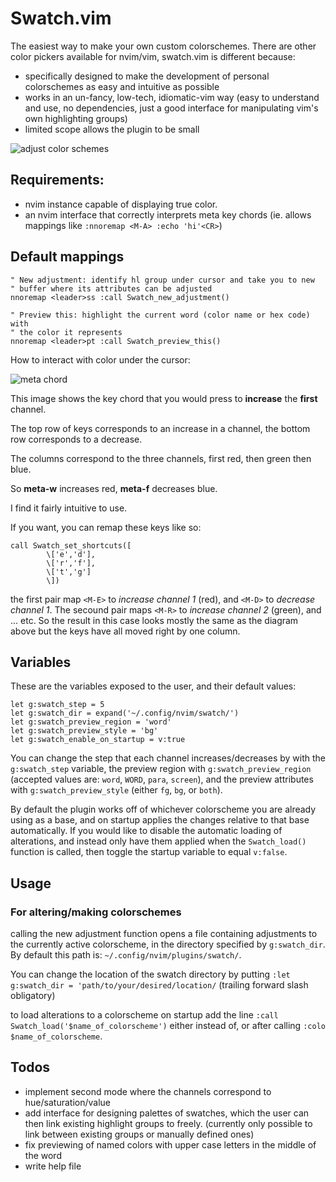 # Swatch.vim

The easiest way to make your own custom colorschemes. There are other color pickers available for nvim/vim, swatch.vim is different because:
- specifically designed to make the development of personal colorschemes as easy and intuitive as possible
- works in an un-fancy, low-tech, idiomatic-vim way (easy to understand and use, no dependencies, just a good interface for manipulating vim's own highlighting groups)
- limited scope allows the plugin to be small

![adjust color schemes](https://media.giphy.com/media/SSc9tHaMEPPw7XYuTF/giphy.gif)

## Requirements:

* nvim instance capable of displaying true color.
* an nvim interface that correctly interprets meta key chords (ie. allows mappings like `:nnoremap <M-A> :echo 'hi'<CR>`)

## Default mappings

```
" New adjustment: identify hl group under cursor and take you to new
" buffer where its attributes can be adjusted
nnoremap <leader>ss :call Swatch_new_adjustment()

" Preview this: highlight the current word (color name or hex code) with
" the color it represents
nnoremap <leader>pt :call Swatch_preview_this()
```

How to interact with color under the cursor:

![meta chord](https://i.imgur.com/WlGkGne.jpg)

This image shows the key chord that you would press to **increase** the **first** channel.

The top row of keys corresponds to an increase in a channel, the bottom row corresponds to a decrease.

The columns correspond to the three channels, first red, then green then blue.

So **meta-w** increases red, **meta-f** decreases blue.

I find it fairly intuitive to use.

If you want, you can remap these keys like so:
```
call Swatch_set_shortcuts([
        \['e','d'],
        \['r','f'],
        \['t','g']
        \])
```
the first pair map `<M-E>` to _increase channel 1_ (red), and `<M-D>` to _decrease channel 1_.
The secound pair maps `<M-R>` to _increase channel 2_ (green), and ... etc.
So the result in this case looks mostly the same as the diagram above but the keys have all moved right by one column.

## Variables
These are the variables exposed to the user, and their default values:
```
let g:swatch_step = 5             
let g:swatch_dir = expand('~/.config/nvim/swatch/')
let g:swatch_preview_region = 'word'        
let g:swatch_preview_style = 'bg'
let g:swatch_enable_on_startup = v:true          
```

You can change the step that each channel increases/decreases by with the `g:swatch_step` variable, the preview region with `g:swatch_preview_region` (accepted values are: `word`, `WORD`, `para`, `screen`), and the preview attributes with `g:swatch_preview_style` (either `fg`, `bg`, or `both`).

By default the plugin works off of whichever colorscheme you are already using as a base, and on startup applies the changes relative to that base automatically. If you would like to disable the automatic loading of alterations, and instead only have them applied when the `Swatch_load()` function is called, then toggle the startup variable to equal `v:false`.

## Usage
### For altering/making colorschemes
calling the new adjustment function opens a file containing adjustments to the currently active colorscheme, in the directory specified by `g:swatch_dir`. By default this path is: `~/.config/nvim/plugins/swatch/`.

You can change the location of the swatch directory by putting `:let g:swatch_dir = 'path/to/your/desired/location/` (trailing forward slash obligatory)

to load alterations to a colorscheme on startup add the line `:call Swatch_load('$name_of_colorscheme')` either instead of, or after calling `:colo $name_of_colorscheme`.

## Todos

* implement second mode where the channels correspond to hue/saturation/value
* add interface for designing palettes of swatches, which the user can then link existing highlight groups to freely. (currently only possible to link between existing groups or manually defined ones)
* fix previewing of named colors with upper case letters in the middle of the word
* write help file

